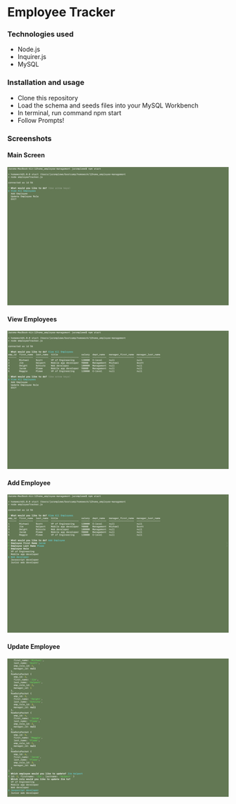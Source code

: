 # Employee Tracker

### Technologies used
* Node.js
* Inquirer.js
* MySQL

### Installation and usage
* Clone this repository
* Load the schema and seeds files into your MySQL Workbench
* In terminal, run command npm start
* Follow Prompts!

### Screenshots

#### Main Screen
![main-screen](./screenshots/main-screen.png)

#### View Employees
![view-employees](./screenshots/view-employees.png)

#### Add Employee
![add-employee](./screenshots/add-employee.png)

#### Update Employee
![update-employee](./screenshots/update-employee.png)